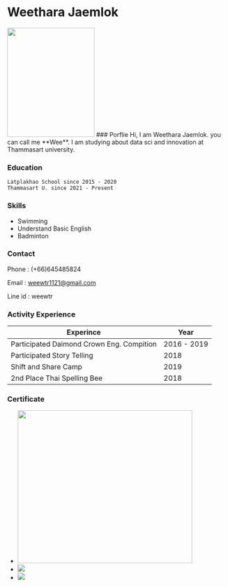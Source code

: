 # Weethara Jaemlok


<img src="https://img.in.th/images/b42487d7f114e3bc89e3bc7183d08167.png" width="200" height="250">
### Porflie
Hi, I am Weethara Jaemlok. you can call me **Wee**. I am studying about data sci and innovation at Thammasart university.

### Education

```
Latplakhao School since 2015 - 2020
Thammasart U. since 2021 - Present
```

### Skills
- Swimming
- Understand Basic English
- Badminton

### Contact
Phone : (+66)645485824

Email : weewtr1121@gmail.com
 
Line id : weewtr 

### Activity Experience

| Experince | Year |
| --- | --- |
| Participated Daimond Crown Eng. Compition | 2016 - 2019 |
| Participated Story Telling | 2018 |
| Shift and Share Camp | 2019
| 2nd Place Thai Spelling Bee | 2018 |

### Certificate
- <img src="https://img.in.th/images/10751608243c9e2a41b7785c61a25a7a.jpg" width="400" height="350">
- <img src="https://img.in.th/images/bd2b53b328276e240f79b6a023af63c4.jpg" width="" height="">
- <img src="https://img.in.th/images/98e064500b0ea6fd16cc23a57edc567f.jpg" width="" height="">

